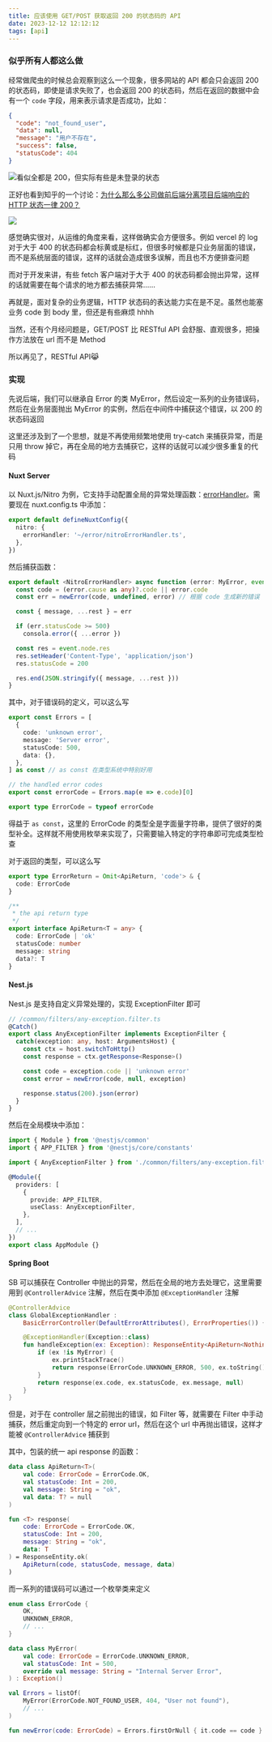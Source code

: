 ```yaml
---
title: 应该使用 GET/POST 获取返回 200 的状态码的 API
date: 2023-12-12 12:12:12
tags: [api]
---
```


### 似乎所有人都这么做

经常做爬虫的时候总会观察到这么一个现象，很多网站的 API 都会只会返回 200 的状态码，即使是请求失败了，也会返回 200 的状态码，然后在返回的数据中会有一个 `code` 字段，用来表示请求是否成功，比如：

```json
{
  "code": "not_found_user",
  "data": null,
  "message": "用户不存在",
  "success": false,
  "statusCode": 404
}
```

![看似全都是 200，但实际有些是未登录的状态](https://p.chilfish.top/blog/api200_example.webp)

正好也看到知乎的一个讨论：[为什么那么多公司做前后端分离项目后端响应的 HTTP 状态一律 200？][知乎]

![](https://p.chilfish.top/blog/api200_zhihu.webp)

感觉确实很对，从运维的角度来看，这样做确实会方便很多。例如 vercel 的 log 对于大于 400 的状态码都会标黄或是标红，但很多时候都是只业务层面的错误，而不是系统层面的错误，这样的话就会造成很多误解，而且也不方便排查问题

而对于开发来讲，有些 fetch 客户端对于大于 400 的状态码都会抛出异常，这样的话就需要在每个请求的地方都去捕获异常……

再就是，面对复杂的业务逻辑，HTTP 状态码的表达能力实在是不足。虽然也能塞业务 code 到 body 里，但还是有些麻烦 hhhh

当然，还有个月经问题是，GET/POST 比 RESTful API 会舒服、直观很多，把操作方法放在 url 而不是 Method

所以再见了，RESTful API😹

### 实现

先说后端，我们可以继承自 Error 的类 MyError，然后设定一系列的业务错误码，然后在业务层面抛出 MyError 的实例，然后在中间件中捕获这个错误，以 200 的状态码返回

这里还涉及到了一个思想，就是不再使用频繁地使用 try-catch 来捕获异常，而是只用 throw 掉它，再在全局的地方去捕获它，这样的话就可以减少很多重复的代码

#### Nuxt Server

以 Nuxt.js/Nitro 为例，它支持手动配置全局的异常处理函数：[errorHandler]。需要现在 nuxt.config.ts 中添加：

```ts
export default defineNuxtConfig({
  nitro: {
    errorHandler: '~/error/nitroErrorHandler.ts',
  },
})
```

然后捕获函数：

```ts
export default <NitroErrorHandler> async function (error: MyError, event) {
  const code = (error.cause as any)?.code || error.code
  const err = newError(code, undefined, error) // 根据 code 生成新的错误

  const { message, ...rest } = err

  if (err.statusCode >= 500)
    consola.error({ ...error })

  const res = event.node.res
  res.setHeader('Content-Type', 'application/json')
  res.statusCode = 200

  res.end(JSON.stringify({ message, ...rest }))
}
```

其中，对于错误码的定义，可以这么写

```ts
export const Errors = [
  {
    code: 'unknown error',
    message: 'Server error',
    statusCode: 500,
    data: {},
  },
] as const // as const 在类型系统中特别好用

// the handled error codes
export const errorCode = Errors.map(e => e.code)[0]

export type ErrorCode = typeof errorCode
```

得益于 `as const`，这里的 ErrorCode 的类型全是字面量字符串，提供了很好的类型补全。这样就不用使用枚举来实现了，只需要输入特定的字符串即可完成类型检查

对于返回的类型，可以这么写

```ts
export type ErrorReturn = Omit<ApiReturn, 'code'> & {
  code: ErrorCode
}

/**
 * the api return type
 */
export interface ApiReturn<T = any> {
  code: ErrorCode | 'ok'
  statusCode: number
  message: string
  data?: T
}
```

#### Nest.js

Nest.js 是支持自定义异常处理的，实现 ExceptionFilter 即可

```ts
// /common/filters/any-exception.filter.ts
@Catch()
export class AnyExceptionFilter implements ExceptionFilter {
  catch(exception: any, host: ArgumentsHost) {
    const ctx = host.switchToHttp()
    const response = ctx.getResponse<Response>()

    const code = exception.code || 'unknown error'
    const error = newError(code, null, exception)

    response.status(200).json(error)
  }
}
```

然后在全局模块中添加：

```ts
import { Module } from '@nestjs/common'
import { APP_FILTER } from '@nestjs/core/constants'

import { AnyExceptionFilter } from './common/filters/any-exception.filter'

@Module({
  providers: [
    {
      provide: APP_FILTER,
      useClass: AnyExceptionFilter,
    },
  ],
  // ...
})
export class AppModule {}
```

#### Spring Boot

SB 可以捕获在 Controller 中抛出的异常，然后在全局的地方去处理它，这里需要用到 `@ControllerAdvice` 注解，然后在类中添加 `@ExceptionHandler` 注解

```kotlin
@ControllerAdvice
class GlobalExceptionHandler :
    BasicErrorController(DefaultErrorAttributes(), ErrorProperties()) {

    @ExceptionHandler(Exception::class)
    fun handleException(ex: Exception): ResponseEntity<ApiReturn<Nothing?>> {
        if (ex !is MyError) {
            ex.printStackTrace()
            return response(ErrorCode.UNKNOWN_ERROR, 500, ex.toString(), null)
        }
        return response(ex.code, ex.statusCode, ex.message, null)
    }
}
```

但是，对于在 controller 层之前抛出的错误，如 Filter 等，就需要在 Filter 中手动捕获，然后重定向到一个特定的 error url，然后在这个 url 中再抛出错误，这样才能被 `@ControllerAdvice` 捕获到

其中，包装的统一 api response 的函数：

```kotlin
data class ApiReturn<T>(
    val code: ErrorCode = ErrorCode.OK,
    val statusCode: Int = 200,
    val message: String = "ok",
    val data: T? = null
)

fun <T> response(
    code: ErrorCode = ErrorCode.OK,
    statusCode: Int = 200,
    message: String = "ok",
    data: T
) = ResponseEntity.ok(
    ApiReturn(code, statusCode, message, data)
)
```

而一系列的错误码可以通过一个枚举类来定义

```kotlin
enum class ErrorCode {
    OK,
    UNKNOWN_ERROR,
    // ...
}

data class MyError(
    val code: ErrorCode = ErrorCode.UNKNOWN_ERROR,
    val statusCode: Int = 500,
    override val message: String = "Internal Server Error",
) : Exception()

val Errors = listOf(
    MyError(ErrorCode.NOT_FOUND_USER, 404, "User not found"),
    // ...
)

fun newError(code: ErrorCode) = Errors.firstOrNull { it.code == code } ?: MyError()
```

[知乎]: https://www.zhihu.com/question/513865370/answer/2338966743
[errorHandler]: https://nitro.unjs.io/config#errorhandler

